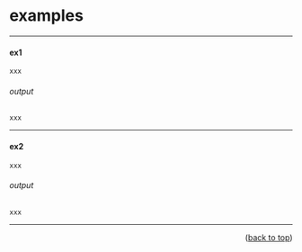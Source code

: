 <a name="topage"></a>

# examples

----


#### ex1

```
xxx
```

###### output
```
xxx
```

----

#### ex2

```
xxx
```

###### output
```
xxx
```


----

<p align="right">(<a href="#topage">back to top</a>)</p>
<br/>
